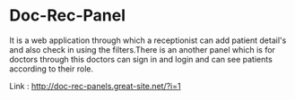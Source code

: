 # Doc-Rec-Panel
It is a web application through which a receptionist can add patient detail's and also check in using the filters.There is an another panel which is for doctors through this doctors can sign in and login and can see patients according to their role. 
           
Link : http://doc-rec-panels.great-site.net/?i=1
